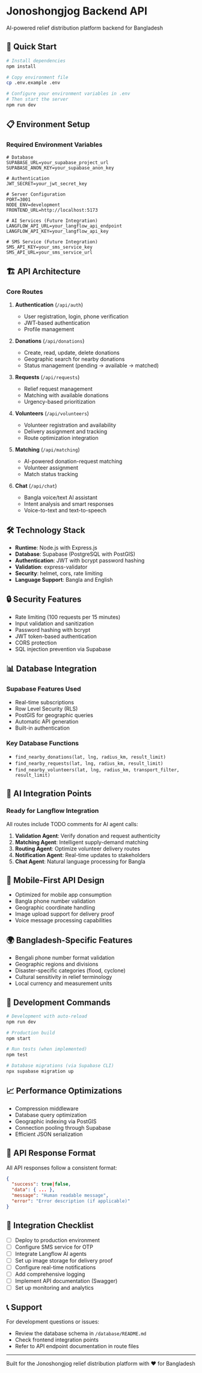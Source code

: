 # Jonoshongjog Backend API

AI-powered relief distribution platform backend for Bangladesh

## 🚀 Quick Start

```bash
# Install dependencies
npm install

# Copy environment file
cp .env.example .env

# Configure your environment variables in .env
# Then start the server
npm run dev
```

## 📋 Environment Setup

### Required Environment Variables

```env
# Database
SUPABASE_URL=your_supabase_project_url
SUPABASE_ANON_KEY=your_supabase_anon_key

# Authentication
JWT_SECRET=your_jwt_secret_key

# Server Configuration
PORT=3001
NODE_ENV=development
FRONTEND_URL=http://localhost:5173

# AI Services (Future Integration)
LANGFLOW_API_URL=your_langflow_api_endpoint
LANGFLOW_API_KEY=your_langflow_api_key

# SMS Service (Future Integration)
SMS_API_KEY=your_sms_service_key
SMS_API_URL=your_sms_service_url
```

## 🏗️ API Architecture

### Core Routes

1. **Authentication** (`/api/auth`)
   - User registration, login, phone verification
   - JWT-based authentication
   - Profile management

2. **Donations** (`/api/donations`)
   - Create, read, update, delete donations
   - Geographic search for nearby donations
   - Status management (pending → available → matched)

3. **Requests** (`/api/requests`)
   - Relief request management
   - Matching with available donations
   - Urgency-based prioritization

4. **Volunteers** (`/api/volunteers`)
   - Volunteer registration and availability
   - Delivery assignment and tracking
   - Route optimization integration

5. **Matching** (`/api/matching`)
   - AI-powered donation-request matching
   - Volunteer assignment
   - Match status tracking

6. **Chat** (`/api/chat`)
   - Bangla voice/text AI assistant
   - Intent analysis and smart responses
   - Voice-to-text and text-to-speech

## 🛠️ Technology Stack

- **Runtime**: Node.js with Express.js
- **Database**: Supabase (PostgreSQL with PostGIS)
- **Authentication**: JWT with bcrypt password hashing
- **Validation**: express-validator
- **Security**: helmet, cors, rate limiting
- **Language Support**: Bangla and English

## 🔒 Security Features

- Rate limiting (100 requests per 15 minutes)
- Input validation and sanitization
- Password hashing with bcrypt
- JWT token-based authentication
- CORS protection
- SQL injection prevention via Supabase

## 📊 Database Integration

### Supabase Features Used
- Real-time subscriptions
- Row Level Security (RLS)
- PostGIS for geographic queries
- Automatic API generation
- Built-in authentication

### Key Database Functions
- `find_nearby_donations(lat, lng, radius_km, result_limit)`
- `find_nearby_requests(lat, lng, radius_km, result_limit)`
- `find_nearby_volunteers(lat, lng, radius_km, transport_filter, result_limit)`

## 🤖 AI Integration Points

### Ready for Langflow Integration
All routes include TODO comments for AI agent calls:

1. **Validation Agent**: Verify donation and request authenticity
2. **Matching Agent**: Intelligent supply-demand matching
3. **Routing Agent**: Optimize volunteer delivery routes
4. **Notification Agent**: Real-time updates to stakeholders
5. **Chat Agent**: Natural language processing for Bangla

## 📱 Mobile-First API Design

- Optimized for mobile app consumption
- Bangla phone number validation
- Geographic coordinate handling
- Image upload support for delivery proof
- Voice message processing capabilities

## 🌍 Bangladesh-Specific Features

- Bengali phone number format validation
- Geographic regions and divisions
- Disaster-specific categories (flood, cyclone)
- Cultural sensitivity in relief terminology
- Local currency and measurement units

## 🔧 Development Commands

```bash
# Development with auto-reload
npm run dev

# Production build
npm start

# Run tests (when implemented)
npm test

# Database migrations (via Supabase CLI)
npx supabase migration up
```

## 📈 Performance Optimizations

- Compression middleware
- Database query optimization
- Geographic indexing via PostGIS
- Connection pooling through Supabase
- Efficient JSON serialization

## 🚦 API Response Format

All API responses follow a consistent format:

```json
{
  "success": true|false,
  "data": { ... },
  "message": "Human readable message",
  "error": "Error description (if applicable)"
}
```

## 🔗 Integration Checklist

- [ ] Deploy to production environment
- [ ] Configure SMS service for OTP
- [ ] Integrate Langflow AI agents
- [ ] Set up image storage for delivery proof
- [ ] Configure real-time notifications
- [ ] Add comprehensive logging
- [ ] Implement API documentation (Swagger)
- [ ] Set up monitoring and analytics

## 📞 Support

For development questions or issues:
- Review the database schema in `/database/README.md`
- Check frontend integration points
- Refer to API endpoint documentation in route files

---

Built for the Jonoshongjog relief distribution platform with ❤️ for Bangladesh